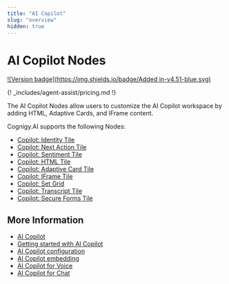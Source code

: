 ```yaml
---
title: "AI Copilot"
slug: "overview"
hidden: true
---
```


# AI Copilot Nodes

[![Version badge](https://img.shields.io/badge/Added in-v4.51-blue.svg)](../../../release-notes/4.51.md)

{! _includes/agent-assist/pricing.md !}

The AI Copilot Nodes allow users to customize the AI Copilot workspace by adding HTML, Adaptive Cards, and IFrame content.

Cognigy.AI supports the following Nodes:

- [Copilot: Identity Tile](identity-tile.md)
- [Copilot: Next Action Tile](next-action-tile.md)
- [Copilot: Sentiment Tile](sentiment-tile.md)
- [Copilot: HTML Tile](set-html-tile.md)
- [Copilot: Adaptive Card Tile](set-adaptive-card-tile.md)
- [Copilot: IFrame Tile](set-iframe-tile.md)
- [Copilot: Set Grid](set-grid.md)
- [Copilot: Transcript Tile](transcript-tile.md)
- [Copilot: Secure Forms Tile](secure-forms-tile.md)

## More Information

- [AI Copilot](../../../ai-copilot/overview.md)
- [Getting started with AI Copilot](../../../ai-copilot/getting-started.md)
- [AI Copilot configuration](../../../ai-copilot/configuration.md)
- [AI Copilot embedding](../../../ai-copilot/embedding.md)
- [AI Copilot for Voice](../../../ai-copilot/voice/voice-overview.md)
- [AI Copilot for Chat](../../../ai-copilot/chat.md)